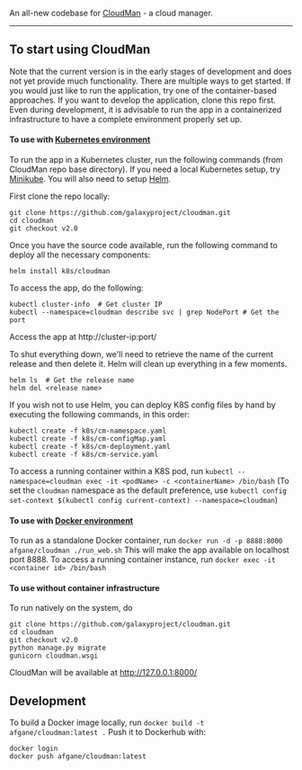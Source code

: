 An all-new codebase for [CloudMan](http://cloudman.irb.hr/) - a cloud manager.

----
## To start using CloudMan

Note that the current version is in the early stages of development and does
not yet provide much functionality. There are multiple ways to get started.
If you would just like to run the application, try one of the container-based
approaches. If you want to develop the application, clone this repo first.
Even during development, it is advisable to run the app in a containerized
infrastructure to have a complete environment properly set up.

#### To use with [Kubernetes environment](http://kubernetes.io)
To run the app in a Kubernetes cluster, run the following commands (from
CloudMan repo base directory). If you need a local Kubernetes setup, try
[Minikube](https://kubernetes.io/docs/getting-started-guides/minikube). You
will also need to setup [Helm](https://docs.helm.sh/using-helm/#quick-start).

First clone the repo locally:
```
git clone https://github.com/galaxyproject/cloudman.git
cd cloudman
git checkout v2.0
```

Once you have the source code available, run the following command to deploy
all the necessary components:

```
helm install k8s/cloudman
```

To access the app, do the following:
```
kubectl cluster-info  # Get cluster IP
kubectl --namespace=cloudman describe svc | grep NodePort # Get the port
```
Access the app at http://cluster-ip:port/

To shut everything down, we'll need to retrieve the name of the current release
and then delete it. Helm will clean up everything in a few moments.

```
helm ls  # Get the release name
helm del <release name>
```

If you wish not to use Helm, you can deploy K8S config files by hand by
executing the following commands, in this order:

```
kubectl create -f k8s/cm-namespace.yaml
kubectl create -f k8s/cm-configMap.yaml
kubectl create -f k8s/cm-deployment.yaml
kubectl create -f k8s/cm-service.yaml
```

To access a running container within a K8S pod, run
`kubectl --namespace=cloudman exec -it <podName> -c <containerName> /bin/bash`
(To set the `cloudman` namespace as the default preference, use
`kubectl config set-context $(kubectl config current-context) --namespace=cloudman`)

#### To use with [Docker environment](https://docs.docker.com/engine)
To run as a standalone Docker container, run
`docker run -d -p 8888:8000 afgane/cloudman ./run_web.sh`
This will make the app available on localhost port 8888.
To access a running container instance, run
`docker exec -it <container id> /bin/bash`

#### To use without container infrastructure
To run natively on the system, do
```
git clone https://github.com/galaxyproject/cloudman.git
cd cloudman
git checkout v2.0
python manage.py migrate
gunicorn cloudman.wsgi
```
CloudMan will be available at http://127.0.0.1:8000/

## Development

To build a Docker image locally, run `docker build -t afgane/cloudman:latest .`
Push it to Dockerhub with:
```
docker login
docker push afgane/cloudman:latest
```
